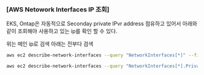 ### [AWS Netowork Interfaces IP 조회]

EKS, Ontap은 자동적으로 Seconday private IPvr address 점유하고 있어서 아래와 같이 조회해야 사용하고 있는 ip를 확인 할 수 있다.

위는 메인 ip로 검색 아래는 전부다 검색

```bash
aws ec2 describe-network-interfaces --query "NetworkInterfaces[*]" --filters Name=addresses.private-ip-address,Values=172.0.0.1

aws ec2 describe-network-interfaces --query "NetworkInterfaces[*].PrivateIpAddresses[*].{PrivateIpAddress:PrivateIpAddress}" --output text | sort -t . -k 3,3n -k 4,4n
```
